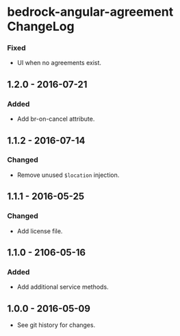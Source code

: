 # bedrock-angular-agreement ChangeLog

### Fixed
- UI when no agreements exist.

## 1.2.0 - 2016-07-21

### Added
- Add br-on-cancel attribute.

## 1.1.2 - 2016-07-14

### Changed
- Remove unused `$location` injection.

## 1.1.1 - 2016-05-25

### Changed
- Add license file.

## 1.1.0 - 2106-05-16

### Added
- Add additional service methods.

## 1.0.0 - 2016-05-09

- See git history for changes.
